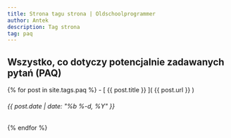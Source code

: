```yaml
---
title: Strona tagu strona | Oldschoolprogrammer
author: Antek
description: Tag strona
tag: paq
---
```

Wszystko, co dotyczy potencjalnie zadawanych pytań (PAQ)
-----

{% for post in site.tags.paq %}
    - [ {{ post.title }} ]( {{ post.url }} )
###### {{ post.date | date: "%b %-d, %Y" }}
{% endfor %}
